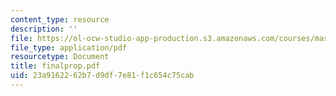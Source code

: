 ```yaml
---
content_type: resource
description: ''
file: https://ol-ocw-studio-app-production.s3.amazonaws.com/courses/mas-965-special-topics-in-media-technology-cooperative-machines-fall-2003/23a9162262b7d9df7e81f1c654c75cab_finalprop.pdf
file_type: application/pdf
resourcetype: Document
title: finalprop.pdf
uid: 23a91622-62b7-d9df-7e81-f1c654c75cab
---
```

